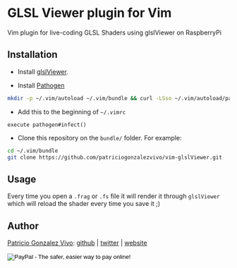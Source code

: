 # GLSL Viewer plugin for Vim

Vim plugin for live-coding GLSL Shaders using glslViewer on RaspberryPi 

## Installation
* Install [glslViewer](https://github.com/patriciogonzalezvivo/glslViewer).

* Install [Pathogen](http://www.vim.org/scripts/script.php?script_id=2332)

```bash
mkdir -p ~/.vim/autoload ~/.vim/bundle && curl -LSso ~/.vim/autoload/pathogen.vim https://tpo.pe/pathogen.vim
```

* Add this to the beginning of ```~/.vimrc```

```
execute pathogen#infect()
```

* Clone this repository on the ```bundle/``` folder. For example:

```bash
cd ~/.vim/bundle
git clone https://github.com/patriciogonzalezvivo/vim-glslViewer.git
```

## Usage

Every time you open a ```.frag``` or ```.fs``` file it will render it through ```glslViewer``` which will reload the shader every time you save it ;)

## Author

[Patricio Gonzalez Vivo](http://https://twitter.com/patriciogv): [github](https://github.com/patriciogonzalezvivo) | [twitter](http://https://twitter.com/patriciogv) | [website](http://patricio.io)

<form action="https://www.paypal.com/cgi-bin/webscr" method="post" target="_top">
<input type="hidden" name="cmd" value="_s-xclick">
<input type="hidden" name="hosted_button_id" value="4BQMKQJDQ9XH6">
<input type="image" src="https://www.paypalobjects.com/en_US/i/btn/btn_donate_LG.gif" border="0" name="submit" alt="PayPal - The safer, easier way to pay online!">
<img alt="" border="0" src="https://www.paypalobjects.com/en_US/i/scr/pixel.gif" width="1" height="1">
</form>
